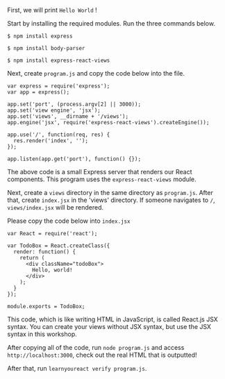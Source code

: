 First, we will print `Hello World` !

Start by installing the required modules. 
Run the three commands below.

`$ npm install express`

`$ npm install body-parser`

`$ npm install express-react-views`

Next, create `program.js` and copy the code below into the file.

```
var express = require('express');
var app = express();

app.set('port', (process.argv[2] || 3000));
app.set('view engine', 'jsx');
app.set('views', __dirname + '/views'); 
app.engine('jsx', require('express-react-views').createEngine());

app.use('/', function(req, res) {
  res.render('index', '');
});

app.listen(app.get('port'), function() {});
```

The above code is a small Express server that renders our React components. 
This program uses the `express-react-views` module.  

Next, create a `views` directory in the same directory as `program.js`. 
After that, create `index.jsx` in the 'views' directory.
If someone navigates to `/`, `views/index.jsx` will be rendered.

Please copy the code below into `index.jsx`

```
var React = require('react');

var TodoBox = React.createClass({
  render: function() {
    return (
      <div className="todoBox">
        Hello, world!
      </div>
    );
  }
});

module.exports = TodoBox;
```

This code, which is like writing HTML in JavaScript, is called React.js JSX syntax. 
You can create your views without JSX syntax, but use the JSX syntax in this workshop.

After copying all of the code, run `node program.js` and access `http://localhost:3000`, check out the real HTML that is outputted!

After that, run `learnyoureact verify program.js`.
